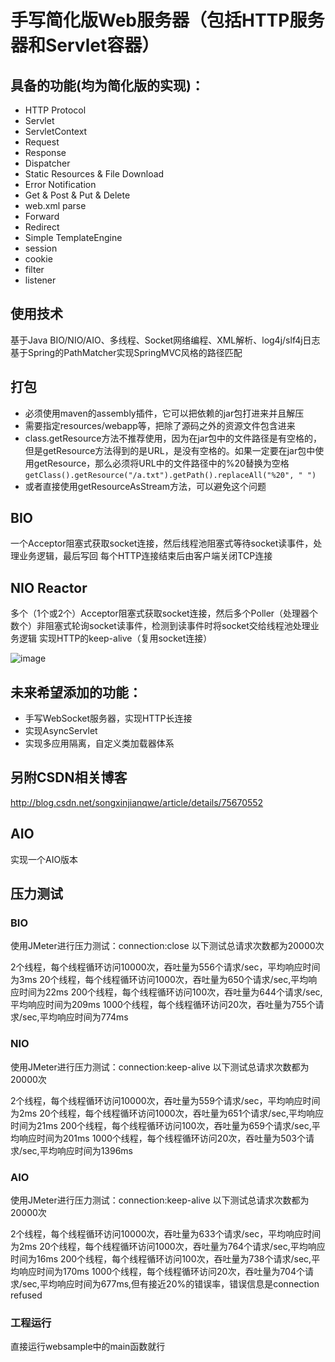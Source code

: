 # 手写简化版Web服务器（包括HTTP服务器和Servlet容器）
## 具备的功能(均为简化版的实现)：
- HTTP Protocol
- Servlet
- ServletContext
- Request
- Response
- Dispatcher
- Static Resources & File Download
- Error Notification
- Get & Post & Put & Delete
- web.xml parse
- Forward
- Redirect
- Simple TemplateEngine
- session
- cookie
- filter
- listener 

## 使用技术
基于Java BIO/NIO/AIO、多线程、Socket网络编程、XML解析、log4j/slf4j日志
基于Spring的PathMatcher实现SpringMVC风格的路径匹配

## 打包
- 必须使用maven的assembly插件，它可以把依赖的jar包打进来并且解压
- 需要指定resources/webapp等，把除了源码之外的资源文件包含进来
- class.getResource方法不推荐使用，因为在jar包中的文件路径是有空格的，但是getResource方法得到的是URL，是没有空格的。如果一定要在jar包中使用getResource，那么必须将URL中的文件路径中的%20替换为空格`getClass().getResource("/a.txt").getPath().replaceAll("%20", " ")`
- 或者直接使用getResourceAsStream方法，可以避免这个问题

## BIO
一个Acceptor阻塞式获取socket连接，然后线程池阻塞式等待socket读事件，处理业务逻辑，最后写回
每个HTTP连接结束后由客户端关闭TCP连接


## NIO Reactor
多个（1个或2个）Acceptor阻塞式获取socket连接，然后多个Poller（处理器个数个）非阻塞式轮询socket读事件，检测到读事件时将socket交给线程池处理业务逻辑
实现HTTP的keep-alive（复用socket连接）

![image](http://markdown-1252651195.cossh.myqcloud.com/%E6%9C%AA%E5%91%BD%E5%90%8D%E6%96%87%E4%BB%B6.jpg)


## 未来希望添加的功能：
- 手写WebSocket服务器，实现HTTP长连接
- 实现AsyncServlet
- 实现多应用隔离，自定义类加载器体系


## 另附CSDN相关博客
http://blog.csdn.net/songxinjianqwe/article/details/75670552


## AIO
实现一个AIO版本

## 压力测试

### BIO
使用JMeter进行压力测试：connection:close
以下测试总请求次数都为20000次

2个线程，每个线程循环访问10000次，吞吐量为556个请求/sec，平均响应时间为3ms
20个线程，每个线程循环访问1000次，吞吐量为650个请求/sec,平均响应时间为22ms
200个线程，每个线程循环访问100次，吞吐量为644个请求/sec,平均响应时间为209ms
1000个线程，每个线程循环访问20次，吞吐量为755个请求/sec,平均响应时间为774ms


### NIO

使用JMeter进行压力测试：connection:keep-alive
以下测试总请求次数都为20000次

2个线程，每个线程循环访问10000次，吞吐量为559个请求/sec，平均响应时间为2ms
20个线程，每个线程循环访问1000次，吞吐量为651个请求/sec,平均响应时间为21ms
200个线程，每个线程循环访问100次，吞吐量为659个请求/sec,平均响应时间为201ms
1000个线程，每个线程循环访问20次，吞吐量为503个请求/sec,平均响应时间为1396ms

### AIO

使用JMeter进行压力测试：connection:keep-alive
以下测试总请求次数都为20000次

2个线程，每个线程循环访问10000次，吞吐量为633个请求/sec，平均响应时间为2ms
20个线程，每个线程循环访问1000次，吞吐量为764个请求/sec,平均响应时间为16ms
200个线程，每个线程循环访问100次，吞吐量为738个请求/sec,平均响应时间为170ms
1000个线程，每个线程循环访问20次，吞吐量为704个请求/sec,平均响应时间为677ms,但有接近20%的错误率，错误信息是connection refused


### 工程运行
直接运行websample中的main函数就行